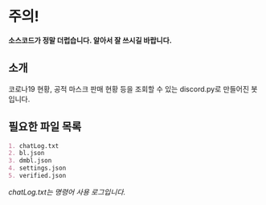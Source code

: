 # 주의!
**소스코드가 정말 더럽습니다. 알아서 잘 쓰시길 바랍니다.**

## 소개
코로나19 현황, 공적 마스크 판매 현황 등을 조회할 수 있는 discord.py로 만들어진 봇입니다.

## 필요한 파일 목록
```md
1. chatLog.txt
2. bl.json
3. dmbl.json
4. settings.json
5. verified.json
```
*chatLog.txt는 명령어 사용 로그입니다.*
